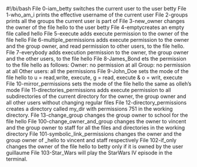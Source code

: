 #!/bi/bash
File 0-iam_betty switches the current user to the user betty
File 1-who_am_i prints the effective username of the current user
File 2-groups prints all the groups the current user is part of
File 3-new_owner changes the owner of the file hello to the user betty
File 4-emptycreates an empty file called hello
File 5-execute adds execute permission to the owner of the file hello
File 6-multiple_permissions adds execute permission to the owner and the group owner, and read permission to other users, to the file hello.
File 7-everybody adds execution permission to the owner, the group owner and the other users, to the file hello
File 8-James_Bond ets the permission to the file hello as follows:
Owner: no permission at all
Group: no permission at all
Other users: all the permissions
File 9-John_Doe sets the mode of the file hello to u = read,write, execute, g = read, execute & o = writ, execute
File 10-mirror_permissions sets the mode of the file hello the same as olleh’s mode
File 11-directories_permissions adds execute permission to all subdirectories of the current directory for the owner, the group owner and all other users without changing regular files
File 12-directory_permissions creates a directory called my_dir with permissions 751 in the working directory.
File 13-change_group changes the group owner to school for the file hello
File 100-change_owner_and_group changes the owner to vincent and the group owner to staff for all the files and directories in the working directory
File 101-symbolic_link_permissions changes the owner and the group owner of _hello to vincent and staff respectively
File 102-if_only changes the owner of the file hello to betty only if it is owned by the user guillaume
File 103-Star_Wars will play the StarWars IV episode in the terminal.
